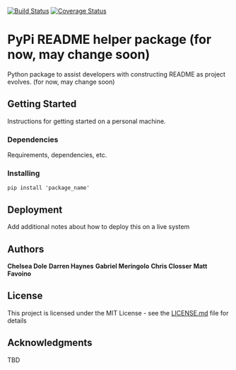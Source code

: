 [![Build Status](https://travis-ci.org/chelseadole/write-me.svg?branch=staging)](https://travis-ci.org/chelseadole/write-me) [![Coverage Status](https://coveralls.io/repos/github/chelseadole/write-me/badge.svg)](https://coveralls.io/github/chelseadole/write-me)
# PyPi README helper package (for now, may change soon)

Python package to assist developers with constructing README as project evolves. (for now, may change soon)

## Getting Started

Instructions for getting started on a personal machine.

### Dependencies

Requirements, dependencies, etc.

### Installing

```
pip install 'package_name'
```

## Deployment

Add additional notes about how to deploy this on a live system

## Authors

**Chelsea Dole**
**Darren Haynes**
**Gabriel Meringolo**
**Chris Closser**
**Matt Favoino**

## License

This project is licensed under the MIT License - see the [LICENSE.md](LICENSE.md) file for details

## Acknowledgments

TBD

